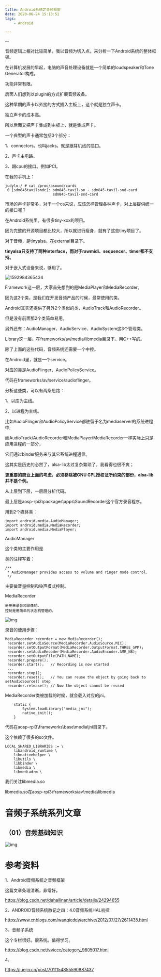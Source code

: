 ```yaml
---
title: Android系统之音频框架
date: 2020-06-24 15:13:51
tags:
	- Android

---
```


--

音频逻辑上相对比较简单，我以音频为切入点，来分析一下Android系统的整体框架。

在计算机发展的早起，电脑的声音处理设备就是一个简单的loudspeaker和Tone Generator构成。

功能非常有限。

后面人们想到以plugin的方式扩展音频设备。

这种早期的声卡以外接的方式插入主板上，这个就是独立声卡。

独立声卡的成本高。

所以后面又把声卡集成到主板上，就是集成声卡。

一个典型的声卡通常包括3个部分：

1、connectors。也叫jacks。就是跟耳机线的插口。

2、声卡主电路。

3、跟cpu的接口。例如PCI。

在我的手机上：

```
judyln:/ # cat /proc/asound/cards
 0 [sdm845tavilsndc]: sdm845-tavil-sn - sdm845-tavil-snd-card
                      sdm845-tavil-snd-card
```

市场的声卡非常多，对于一个os来说，应该怎样管理各种声卡，对上层提供统一的接口呢？

在Android系统里，有很多tiny-xxx的项目。

因为完整的开源项目都比较大，所以就进行瘦身，就有了这些tiny项目了。

对于音频，是tinyalsa。在external目录下。

**tinyalsa只支持了两种interface，而对于rawmidi、sequencer、timer都不支持。**

对于嵌入式设备来说，够用了。

![1592984365434](../images/random_name/1592984365434.png)

Framework这一层，大家首先想到的是MediaPlayer和MediaRecorder。

因为这2个类，是我们在开发音频产品的时候，最常使用的类。

Android其实还提供了另外2个类似的类，AudioTrack和AudioRecorder。

但是没有前面那2个类简单易用。

另外还有：AudioManager、AudioService、AudioSystem这3个管理类。

Library这一层，在frameworks/av/media/libmedia目录下。用C++写的。

除了上面的这些代码，音频系统还需要一个中控。

在Android里，就是一个service。

对应的类是AudioFlinger、AudioPolicyService。

代码在frameworks/av/service/audioflinger。



分析这些类，可以有两条思路：

1、以库为主线。

2、以进程为主线。



比如AudioFlinger和AudioPolicyService都驻留于名为mediaserver的系统进程中;

而AudioTrack/AudioRecorder和MediaPlayer/MediaRecorder一样实际上只是应用进程的一部分，

它们通过binder服务来与其它系统进程通信。



这其实是历史的必然了，alsa-lib太过复杂繁琐了，我看得也很不爽；

**更重要的商业上面的考虑，必须移除被GNU GPL授权证所约束的部份，alsa-lib并不是个例。**



从上层到下层，一层层分析代码。

最上层是aosp-rpi3\packages\apps\SoundRecorder这个官方录音程序。

用到2个媒体类：

```
import android.media.AudioManager;
import android.media.MediaRecorder;
import android.media.MediaPlayer;
```

AudioManager 

这个类的主要作用是

类的注释写着：

```
/**
 * AudioManager provides access to volume and ringer mode control.
 */
```

主要做音量控制和铃声模式控制。

MediaRecorder

```
是用来录音和录像的。
控制是用简单的状态机管理的。

```

![img](../images/random_name/mediarecorder_state_diagram.gif)

录音的使用步骤：

```
MediaRecorder recorder = new MediaRecorder();
 recorder.setAudioSource(MediaRecorder.AudioSource.MIC);
 recorder.setOutputFormat(MediaRecorder.OutputFormat.THREE_GPP);
 recorder.setAudioEncoder(MediaRecorder.AudioEncoder.AMR_NB);
 recorder.setOutputFile(PATH_NAME);
 recorder.prepare();
 recorder.start();   // Recording is now started
 ...
 recorder.stop();
 recorder.reset();   // You can reuse the object by going back to setAudioSource() step
 recorder.release(); // Now the object cannot be reused
```

MediaRecorder类被加载的时候，就会载入对应的jni。

```
    static {
        System.loadLibrary("media_jni");
        native_init();
    }
```

代码在aosp-rpi3\frameworks\base\media\jni目录下。

这个依赖了很多的so文件。

```
LOCAL_SHARED_LIBRARIES := \
    libandroid_runtime \
    libnativehelper \
    libutils \
    libbinder \
    libmedia \
    libmediadrm \
```

我们关注libmedia.so

libmedia.so在aosp-rpi3\frameworks\av\media\libmedia

# 音频子系统系列文章

## （01）音频基础知识

![img](../images/playopenwrt_pic/20200413105421830.png)



# 参考资料

1、Android音频系统之音频框架

这篇文章条理清晰，非常好。

https://blog.csdn.net/dahailinan/article/details/24294655

2、ANDROID音频系统散记之四：4.0音频系统HAL初探

https://www.cnblogs.com/wanqieddy/archive/2012/07/27/2611435.html

3、音频子系统

这个专栏很好。很系统。值得学习。

https://blog.csdn.net/vviccc/category_9805017.html

4、

https://juejin.cn/post/7011154855590887437